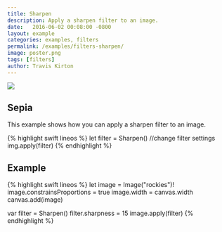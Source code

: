 ```yaml
---
title: Sharpen
description: Apply a sharpen filter to an image.
date:   2016-06-02 00:08:00 -0800
layout: example
categories: examples, filters
permalink: /examples/filters-sharpen/
image: poster.png
tags: [filters]
author: Travis Kirton
---
```

![](Sharpen.png)

## Sepia
This example shows how you can apply a sharpen filter to an image.

{% highlight swift lineos %}
let filter = Sharpen()
//change filter settings
img.apply(filter)
{% endhighlight %}

## Example
{% highlight swift lineos %}
let image = Image("rockies")!
image.constrainsProportions = true
image.width = canvas.width
canvas.add(image)

var filter = Sharpen()
filter.sharpness = 15
image.apply(filter)
{% endhighlight %}
